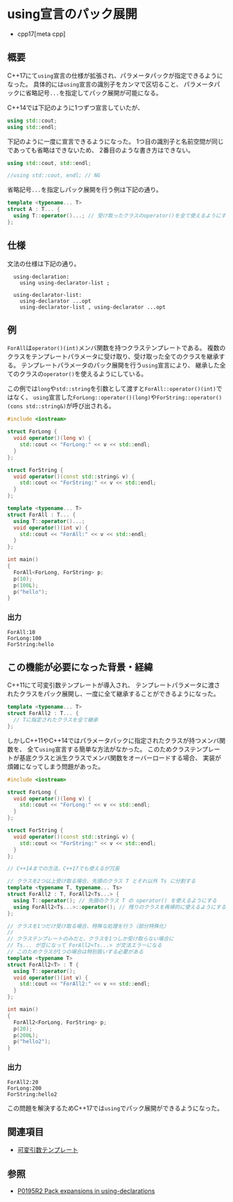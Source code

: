 # using宣言のパック展開
* cpp17[meta cpp]

## 概要

C++17にて`using`宣言の仕様が拡張され、パラメータパックが指定できるようになった。
具体的には`using`宣言の識別子をカンマで区切ること、
パラメータパックに省略記号`...`を指定してパック展開が可能になる。

C++14では下記のように1つずつ宣言していたが、

```cpp
using std::cout;
using std::endl;
```

下記のように一度に宣言できるようになった。
1つ目の識別子と名前空間が同じであっても省略はできないため、
2番目のような書き方はできない。

```cpp
using std::cout, std::endl;

//using std::cout, endl; // NG
```

省略記号`...`を指定しパック展開を行う例は下記の通り。

```cpp
template <typename... T>
struct A : T... {
  using T::operator()...; // 受け取ったクラスのoperator()を全て使えるようにする
};
```


## 仕様

文法の仕様は下記の通り。

```
  using-declaration:
    using using-declarator-list ;

  using-declarator-list:
    using-declarator ...opt
    using-declarator-list , using-declarator ...opt
```

## 例

`ForAll`は`operator()(int)`メンバ関数を持つクラステンプレートである。
複数のクラスをテンプレートパラメータに受け取り、受け取った全てのクラスを継承する。
テンプレートパラメータのパック展開を行う`using`宣言により、
継承した全てのクラスの`operator()`を使えるようにしている。

この例では`long`や`std::string`を引数として渡すと`ForAll::operator()(int)`ではなく、
`using`宣言した`ForLong::operator()(long)`や`ForString::operator()(cons std::string&)`が呼び出される。

```cpp example
#include <iostream>

struct ForLong {
  void operator()(long v) {
    std::cout << "ForLong:" << v << std::endl;
  }
};

struct ForString {
  void operator()(const std::string& v) {
    std::cout << "ForString:" << v << std::endl;
  }
};

template <typename... T>
struct ForAll : T... {
  using T::operator()...;
  void operator()(int v) {
    std::cout << "ForAll:" << v << std::endl;
  }
};

int main()
{
  ForAll<ForLong, ForString> p;
  p(10);
  p(100L);
  p("hello");
}
```


### 出力

```
ForAll:10
ForLong:100
ForString:hello
```


## この機能が必要になった背景・経緯

C++11にて可変引数テンプレートが導入され、
テンプレートパラメータに渡されたクラスをパック展開し、一度に全て継承することができるようになった。

```cpp
template <typename... T>
struct ForAll2 : T... {
  // Tに指定されたクラスを全て継承
};
```

しかしC++11やC++14ではパラメータパックに指定されたクラスが持つメンバ関数を、
全て`using`宣言する簡単な方法がなかった。
このためクラステンプレートが基底クラスと派生クラスでメンバ関数をオーバーロードする場合、
実装が煩雑になってしまう問題があった。

```cpp example
#include <iostream>

struct ForLong {
  void operator()(long v) {
    std::cout << "ForLong:" << v << std::endl;
  }
};

struct ForString {
  void operator()(const std::string& v) {
    std::cout << "ForString:" << v << std::endl;
  }
};

// C++14までの方法、C++17でも使えるが冗長

// クラスを2つ以上受け取る場合、先頭のクラス T とそれ以外 Ts に分割する
template <typename T, typename... Ts>
struct ForAll2 : T, ForAll2<Ts...> {
  using T::operator(); // 先頭のクラス T の operator() を使えるようにする
  using ForAll2<Ts...>::operator(); // 残りのクラスを再帰的に使えるようにする
};

// クラスを1つだけ受け取る場合、特殊な処理を行う（部分特殊化）
//
// クラステンプレートのみだと、クラスを1つしか受け取らない場合に
// Ts... が空になって ForAll2<Ts...> が文法エラーになる
// このためクラスが1つの場合は特別扱いする必要がある
template <typename T>
struct ForAll2<T> : T {
  using T::operator();
  void operator()(int v) {
    std::cout << "ForAll2:" << v << std::endl;
  }
};

int main()
{
  ForAll2<ForLong, ForString> p;
  p(20);
  p(200L);
  p("hello2");
}
```

### 出力

```
ForAll2:20
ForLong:200
ForString:hello2
```


この問題を解決するためC++17では`using`でパック展開ができるようになった。


## 関連項目
- [可変引数テンプレート](/lang/cpp11/variadic_templates.md)

## 参照
- [P0195R2 Pack expansions in using-declarations](http://www.open-std.org/jtc1/sc22/wg21/docs/papers/2016/p0195r2.html)
